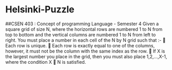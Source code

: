 # Helsinki-Puzzle
##CSEN 403 : Concept of programming Language - Semester 4
Given a square grid of size N, where the horizontal rows are numbered 1 to N from
top to bottom and the vertical columns are numbered 1 to N from left to right.
You must place a number in each cell of the N by N grid such that :-
 Each row is unique.
 Each row is exactly equal to one of the columns, however, it must not be
the column with the same index as the row.
 If X is the largest number you place in the grid, then you must also place
1,2,...,X-1, where the condition X  N is satisfied.

